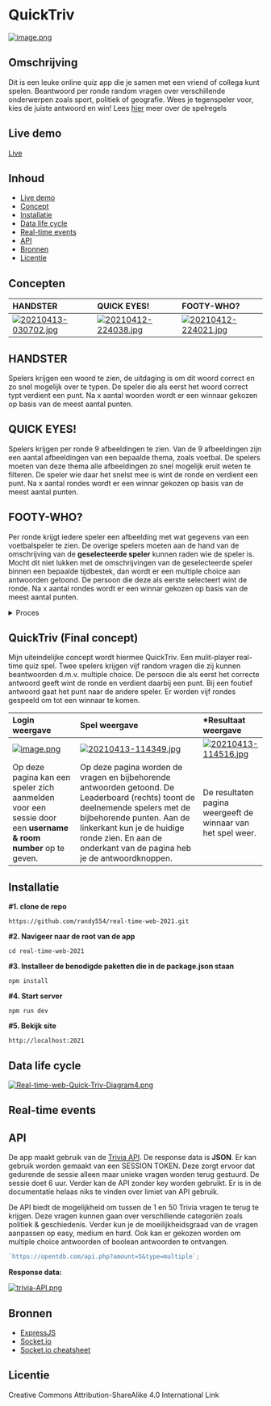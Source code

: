 # QuickTriv

[![image.png](https://i.postimg.cc/cLPR4c07/image.png)](https://postimg.cc/pmYhsz9y)

## Omschrijving

Dit is een leuke online quiz app die je samen met een vriend of collega kunt spelen. Beantwoord per ronde random vragen over verschillende onderwerpen zoals sport, politiek of geografie. Wees je tegenspeler voor, kies de juiste antwoord en win! Lees [hier](#QuickTriv (Final concept)) meer over de spelregels

## Live demo

[Live](https://quicktriv.herokuapp.com/)

## Inhoud

- [Live demo](#live-demo)
- [Concept](#concept)
- [Installatie](#installatie)
- [Data life cycle](#data-life-cycle)
- [Real-time events](#real-time-events)
- [API](#API)
- [Bronnen](#bronnen)
- [Licentie](#licentie)

## Concepten

| **HANDSTER**                                                                                             | **QUICK EYES!**                                                                                          | **FOOTY-WHO?**                                                                                           |
| :------------------------------------------------------------------------------------------------------- | :------------------------------------------------------------------------------------------------------- | :------------------------------------------------------------------------------------------------------- |
| [![20210413-030702.jpg](https://i.postimg.cc/j53pjQ3H/20210413-030702.jpg)](https://postimg.cc/LYfCCfp5) | [![20210412-224038.jpg](https://i.postimg.cc/GpK0W1kS/20210412-224038.jpg)](https://postimg.cc/jWDkfm3z) | [![20210412-224021.jpg](https://i.postimg.cc/fLb4ZgCW/20210412-224021.jpg)](https://postimg.cc/jWB34cBB) |

## HANDSTER

Spelers krijgen een woord te zien, de uitdaging is om dit woord correct en zo snel mogelijk over te typen. De speler die als eerst het woord correct typt verdient een punt. Na x aantal woorden wordt er een winnaar gekozen op basis van de meest aantal punten.

## QUICK EYES!

Spelers krijgen per ronde 9 afbeeldingen te zien. Van de 9 afbeeldingen zijn een aantal afbeeldingen van een bepaalde thema, zoals voetbal. De spelers moeten van deze thema alle afbeeldingen zo snel mogelijk eruit weten te filteren. De speler wie daar het snelst mee is wint de ronde en verdient een punt. Na x aantal rondes wordt er een winnar gekozen op basis van de meest aantal punten.

## FOOTY-WHO?

Per ronde krijgt iedere speler een afbeelding met wat gegevens van een voetbalspeler te zien. De overige spelers moeten aan de hand van de omschrijving van de **geselecteerde speler** kunnen raden wie de speler is. Mocht dit niet lukken met de omschrijvingen van de geselecteerde speler binnen een bepaalde tijdbestek, dan wordt er een multiple choice aan antwoorden getoond. De persoon die deze als eerste selecteert wint de ronde. Na x aantal rondes wordt er een winnar gekozen op basis van de meest aantal punten.

<details>
       <summary>Proces</summary>

Ik wist aanvankelijk van mijn brainstormsessie dat ik snelheid als element wilde hebben in mijn concepten. Dit is met mijn drie ideeën denk ik aardig gelukt. Het was achteraf best lastig om een keuze te maken. Ik heb mijn concepten uiteindelijk tijdens de standup aan de rest van groep voorgelegd, om een voorkeur aan te geven. De voorkeur ging voornamelijk naar het concept `HANDSTER`. Hier waren de meeste enthousiast over. Ook heb ik hier tips voor verdere iteraties meegekregen. Nader inzien vind ik dit zelf een goede keuze en zie ik mogelijkheden hierop te door te itereren.

Na het selecteren van mijn Handster concept, ben ik verder gaan zoeken naar interessante API's. Ik ben hier een aantal API's tegen gekomen voor zowel zinnen als woorden. Langzamerhand begon ik de bijbehorende data toch wel te simpel te vinden. Ik bedacht me toen dat teamgenoot Roy een tip had gegeven om eventueel een quiz API aan het concept toe te voegen. Ik had eerder met een quiz API gewerkt en deze data voelde als een betere aanvulling op mijn concept. Hierbij moest ik wel mijn huidige **HANDSTER** concept aanpassen.

</details>

## QuickTriv (Final concept)

Mijn uiteindelijke concept wordt hiermee QuickTriv. Een mulit-player real-time quiz spel. Twee spelers krijgen vijf random vragen die zij kunnen beantwoorden d.m.v. multiple choice. De persoon die als eerst het correcte antwoord geeft wint de ronde en verdient daarbij een punt. Bij een foutief antwoord gaat het punt naar de andere speler. Er worden vijf rondes gespeeld om tot een winnaar te komen.

| **Login weergave**                                                                                            | **Spel weergave**                                                                                                                                                                                                                                                 | **\*Resultaat weergave**                                                                                 |
| :------------------------------------------------------------------------------------------------------------ | :---------------------------------------------------------------------------------------------------------------------------------------------------------------------------------------------------------------------------------------------------------------- | :------------------------------------------------------------------------------------------------------- |
| [![image.png](https://i.postimg.cc/RF4YKKMY/image.png)](https://postimg.cc/Mc3t8cf0)                          | [![20210413-114349.jpg](https://i.postimg.cc/2yHJwM1L/20210413-114349.jpg)](https://postimg.cc/8f6tkyBT)                                                                                                                                                          | [![20210413-114516.jpg](https://i.postimg.cc/ydy2JkBP/20210413-114516.jpg)](https://postimg.cc/gXrgQcxX) |
| Op deze pagina kan een speler zich aanmelden voor een sessie door een **username & room number** op te geven. | Op deze pagina worden de vragen en bijbehorende antwoorden getoond. De Leaderboard (rechts) toont de deelnemende spelers met de bijbehorende punten. Aan de linkerkant kun je de huidige ronde zien. En aan de onderkant van de pagina heb je de antwoordknoppen. | De resultaten pagina weergeeft de winnaar van het spel weer.                                             |

## Installatie

**#1. clone de repo**

    https://github.com/randy554/real-time-web-2021.git

**#2. Navigeer naar de root van de app**

    cd real-time-web-2021

**#3. Installeer de benodigde paketten die in de package.json staan**

    npm install

**#4. Start server**

    npm run dev

**#5. Bekijk site**

    http://localhost:2021

## Data life cycle

[![Real-time-web-Quick-Triv-Diagram4.png](https://i.postimg.cc/BQCX0KD4/Real-time-web-Quick-Triv-Diagram4.png)](https://postimg.cc/F779b1DB)

## Real-time events

<!--
#### Client
* `chat message` verstuur een normale bericht naar andere mensen in de chat.
* `no input` verstuur een melding naar de server dat je een lege formulier hebt gesubmit.
*
* `Join room` verstuur een melding naar de server dat je een lege formulier hebt gesubmit.

#### Server
* `server message` verstuur bericht naar alle andere mensen in de chat dat een persoon de chat heeft verlaten.

-->

## API

De app maakt gebruik van de [Trivia API](https://opentdb.com/api_config.php). De response data is <strong>JSON</strong>. Er kan gebruik worden gemaakt van een SESSION TOKEN. Deze zorgt ervoor dat gedurende de sessie alleen maar unieke vragen worden terug gestuurd. De sessie doet 6 uur. Verder kan de API zonder key worden gebruikt. Er is in de documentatie helaas niks te
vinden over limiet van API gebruik.

De API biedt de mogelijkheid om tussen de 1 en 50 Trivia vragen te terug te krijgen. Deze vragen kunnen gaan over verschillende categoriën zoals politiek & geschiedenis. Verder kun je de moeilijkheidsgraad van de vragen aanpassen op easy, medium en hard. Ook kan er gekozen worden om multiple choice antwoorden of boolean antwoorden te ontvangen.

```javascript
`https://opentdb.com/api.php?amount=5&type=multiple`;
```

**Response data:**

[![trivia-API.png](https://i.postimg.cc/wjWF43jj/trivia-API.png)](https://postimg.cc/nXDvCFmy)

## Bronnen

- [ExpressJS](https://expressjs.com/)
- [Socket.io](https://socket.io/get-started/chat/)
- [Socket.io cheatsheet](https://socket.io/docs/emit-cheatsheet/)

## Licentie

Creative Commons Attribution-ShareAlike 4.0 International Link

